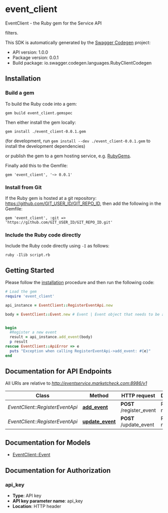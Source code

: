 # event_client

EventClient - the Ruby gem for the Service API

filters.

This SDK is automatically generated by the [Swagger Codegen](https://github.com/swagger-api/swagger-codegen) project:

- API version: 1.0.0
- Package version: 0.0.1
- Build package: io.swagger.codegen.languages.RubyClientCodegen

## Installation

### Build a gem

To build the Ruby code into a gem:

```shell
gem build event_client.gemspec
```

Then either install the gem locally:

```shell
gem install ./event_client-0.0.1.gem
```
(for development, run `gem install --dev ./event_client-0.0.1.gem` to install the development dependencies)

or publish the gem to a gem hosting service, e.g. [RubyGems](https://rubygems.org/).

Finally add this to the Gemfile:

    gem 'event_client', '~> 0.0.1'

### Install from Git

If the Ruby gem is hosted at a git repository: https://github.com/GIT_USER_ID/GIT_REPO_ID, then add the following in the Gemfile:

    gem 'event_client', :git => 'https://github.com/GIT_USER_ID/GIT_REPO_ID.git'

### Include the Ruby code directly

Include the Ruby code directly using `-I` as follows:

```shell
ruby -Ilib script.rb
```

## Getting Started

Please follow the [installation](#installation) procedure and then run the following code:
```ruby
# Load the gem
require 'event_client'

api_instance = EventClient::RegisterEventApi.new

body = EventClient::Event.new # Event | Event object that needs to be added to the Index


begin
  #Register a new event
  result = api_instance.add_event(body)
  p result
rescue EventClient::ApiError => e
  puts "Exception when calling RegisterEventApi->add_event: #{e}"
end

```

## Documentation for API Endpoints

All URIs are relative to *http://eventservice.marketcheck.com:8986/v1*

Class | Method | HTTP request | Description
------------ | ------------- | ------------- | -------------
*EventClient::RegisterEventApi* | [**add_event**](docs/RegisterEventApi.md#add_event) | **POST** /register_event | Register a new event
*EventClient::RegisterEventApi* | [**update_event**](docs/RegisterEventApi.md#update_event) | **POST** /update_event | Register a new event


## Documentation for Models

 - [EventClient::Event](docs/Event.md)


## Documentation for Authorization


### api_key

- **Type**: API key
- **API key parameter name**: api_key
- **Location**: HTTP header


